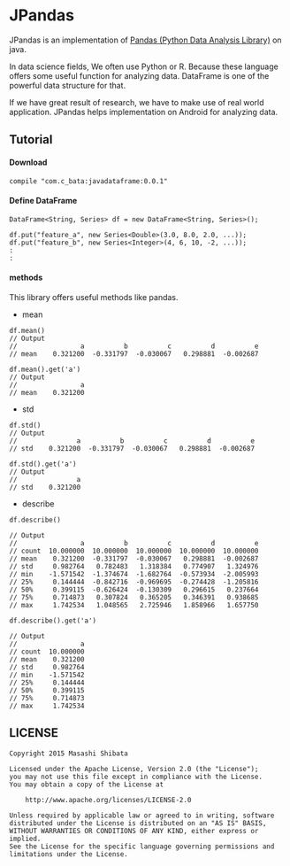 # JPandas

JPandas is an implementation of [Pandas (Python Data Analysis Library)](http://pandas.pydata.org/) on java.

In data science fields, We often use Python or R.
Because these language offers some useful function for analyzing data.
DataFrame is one of the powerful data structure for that.

If we have great result of research, we have to make use of real world application.
JPandas helps implementation on Android for analyzing data.


## Tutorial

#### Download

```
compile "com.c_bata:javadataframe:0.0.1"
```

#### Define DataFrame

```
DataFrame<String, Series> df = new DataFrame<String, Series>();

df.put("feature_a", new Series<Double>(3.0, 8.0, 2.0, ...));
df.put("feature_b", new Series<Integer>(4, 6, 10, -2, ...));
:
:
```

#### methods

This library offers useful methods like pandas.

- mean

```
df.mean()
// Output
//                a          b          c          d          e
// mean    0.321200  -0.331797  -0.030067   0.298881  -0.002687
```

```
df.mean().get('a')
// Output
//                a
// mean    0.321200
```

- std

```
df.std()
// Output
//               a          b          c          d          e
// std    0.321200  -0.331797  -0.030067   0.298881  -0.002687
```

```
df.std().get('a')
// Output
//               a
// std    0.321200
```

- describe

```
df.describe()

// Output
//                a          b          c          d          e
// count  10.000000  10.000000  10.000000  10.000000  10.000000
// mean    0.321200  -0.331797  -0.030067   0.298881  -0.002687
// std     0.982764   0.782483   1.318384   0.774907   1.324976
// min    -1.571542  -1.374674  -1.682764  -0.573934  -2.005993
// 25%     0.144444  -0.842716  -0.969695  -0.274428  -1.205816
// 50%     0.399115  -0.626424  -0.130309   0.296615   0.237664
// 75%     0.714873   0.307824   0.365205   0.346391   0.938685
// max     1.742534   1.048565   2.725946   1.858966   1.657750
```

```
df.describe().get('a')

// Output
//                a
// count  10.000000
// mean    0.321200
// std     0.982764
// min    -1.571542
// 25%     0.144444
// 50%     0.399115
// 75%     0.714873
// max     1.742534
```

## LICENSE

```
Copyright 2015 Masashi Shibata

Licensed under the Apache License, Version 2.0 (the "License");
you may not use this file except in compliance with the License.
You may obtain a copy of the License at

    http://www.apache.org/licenses/LICENSE-2.0

Unless required by applicable law or agreed to in writing, software
distributed under the License is distributed on an "AS IS" BASIS,
WITHOUT WARRANTIES OR CONDITIONS OF ANY KIND, either express or implied.
See the License for the specific language governing permissions and
limitations under the License.
```
